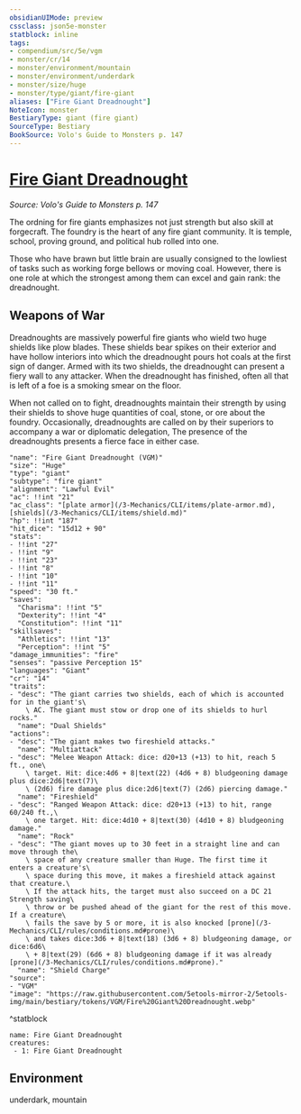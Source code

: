 ```yaml
---
obsidianUIMode: preview
cssclass: json5e-monster
statblock: inline
tags:
- compendium/src/5e/vgm
- monster/cr/14
- monster/environment/mountain
- monster/environment/underdark
- monster/size/huge
- monster/type/giant/fire-giant
aliases: ["Fire Giant Dreadnought"]
NoteIcon: monster
BestiaryType: giant (fire giant)
SourceType: Bestiary
BookSource: Volo's Guide to Monsters p. 147
---
```

# [Fire Giant Dreadnought](3-Mechanics\CLI\bestiary\giant/fire-giant-dreadnought-vgm.md)
*Source: Volo's Guide to Monsters p. 147*  

The ordning for fire giants emphasizes not just strength but also skill at forgecraft. The foundry is the heart of any fire giant community. It is temple, school, proving ground, and political hub rolled into one.

Those who have brawn but little brain are usually consigned to the lowliest of tasks such as working forge bellows or moving coal. However, there is one role at which the strongest among them can excel and gain rank: the dreadnought.

## Weapons of War

Dreadnoughts are massively powerful fire giants who wield two huge shields like plow blades. These shields bear spikes on their exterior and have hollow interiors into which the dreadnought pours hot coals at the first sign of danger. Armed with its two shields, the dreadnought can present a fiery wall to any attacker. When the dreadnought has finished, often all that is left of a foe is a smoking smear on the floor.

When not called on to fight, dreadnoughts maintain their strength by using their shields to shove huge quantities of coal, stone, or ore about the foundry. Occasionally, dreadnoughts are called on by their superiors to accompany a war or diplomatic delegation, The presence of the dreadnoughts presents a fierce face in either case.

```statblock
"name": "Fire Giant Dreadnought (VGM)"
"size": "Huge"
"type": "giant"
"subtype": "fire giant"
"alignment": "Lawful Evil"
"ac": !!int "21"
"ac_class": "[plate armor](/3-Mechanics/CLI/items/plate-armor.md), [shields](/3-Mechanics/CLI/items/shield.md)"
"hp": !!int "187"
"hit_dice": "15d12 + 90"
"stats":
- !!int "27"
- !!int "9"
- !!int "23"
- !!int "8"
- !!int "10"
- !!int "11"
"speed": "30 ft."
"saves":
  "Charisma": !!int "5"
  "Dexterity": !!int "4"
  "Constitution": !!int "11"
"skillsaves":
  "Athletics": !!int "13"
  "Perception": !!int "5"
"damage_immunities": "fire"
"senses": "passive Perception 15"
"languages": "Giant"
"cr": "14"
"traits":
- "desc": "The giant carries two shields, each of which is accounted for in the giant's\
    \ AC. The giant must stow or drop one of its shields to hurl rocks."
  "name": "Dual Shields"
"actions":
- "desc": "The giant makes two fireshield attacks."
  "name": "Multiattack"
- "desc": "Melee Weapon Attack: dice: d20+13 (+13) to hit, reach 5 ft., one\
    \ target. Hit: dice:4d6 + 8|text(22) (4d6 + 8) bludgeoning damage plus dice:2d6|text(7)\
    \ (2d6) fire damage plus dice:2d6|text(7) (2d6) piercing damage."
  "name": "Fireshield"
- "desc": "Ranged Weapon Attack: dice: d20+13 (+13) to hit, range 60/240 ft.,\
    \ one target. Hit: dice:4d10 + 8|text(30) (4d10 + 8) bludgeoning damage."
  "name": "Rock"
- "desc": "The giant moves up to 30 feet in a straight line and can move through the\
    \ space of any creature smaller than Huge. The first time it enters a creature's\
    \ space during this move, it makes a fireshield attack against that creature.\
    \ If the attack hits, the target must also succeed on a DC 21 Strength saving\
    \ throw or be pushed ahead of the giant for the rest of this move. If a creature\
    \ fails the save by 5 or more, it is also knocked [prone](/3-Mechanics/CLI/rules/conditions.md#prone)\
    \ and takes dice:3d6 + 8|text(18) (3d6 + 8) bludgeoning damage, or dice:6d6\
    \ + 8|text(29) (6d6 + 8) bludgeoning damage if it was already [prone](/3-Mechanics/CLI/rules/conditions.md#prone)."
  "name": "Shield Charge"
"source":
- "VGM"
"image": "https://raw.githubusercontent.com/5etools-mirror-2/5etools-img/main/bestiary/tokens/VGM/Fire%20Giant%20Dreadnought.webp"
```
^statblock

```encounter-table
name: Fire Giant Dreadnought
creatures:
 - 1: Fire Giant Dreadnought
```

## Environment

underdark, mountain